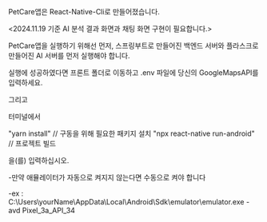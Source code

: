 PetCare앱은 React-Native-Cli로 만들어졌습니다. 

<2024.11.19 기준 AI 분석 결과 화면과 채팅 화면 구현이 필요합니다.>

PetCare앱을 실행하기 위해선 먼저, 스프링부트로 만들어진 백엔드 서버와 플라스크로 만들어진 AI 서버를 먼저 실행해야 합니다.


실행에 성공하였다면 프론트 폴더로 이동하고 .env 파일에 당신의 GoogleMapsAPI를 입력하세요.

그리고 

터미널에서 

"yarn install" // 구동을 위해 필요한 패키지 설치
"npx react-native run-android" // 프로젝트 빌드

을(를) 입력하십시오. 

 -만약 애뮬레이터가 자동으로 켜지지 않는다면 수동으로 켜야 합니다
 
 -ex : C:\Users\yourName\AppData\Local\Android\Sdk\emulator\emulator.exe -avd Pixel_3a_API_34
